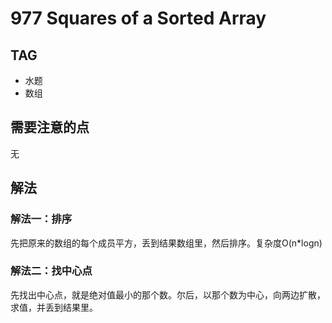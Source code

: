 # 977 Squares of a Sorted Array        

## TAG
* 水题
* 数组

## 需要注意的点
无

## 解法
### 解法一：排序
先把原来的数组的每个成员平方，丢到结果数组里，然后排序。复杂度O(n*logn)

### 解法二：找中心点
先找出中心点，就是绝对值最小的那个数。尔后，以那个数为中心，向两边扩散，求值，并丢到结果里。